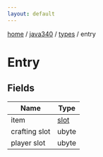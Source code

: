 ```yaml
---
layout: default
---
```


[home](/)  /  [java340](/protocol/java340)  /  [types](/protocol/java340/types)  /  entry

# Entry

## Fields

Name | Type
---|---
item | [slot](/protocol/java340/types/slot)
crafting slot | ubyte
player slot | ubyte

